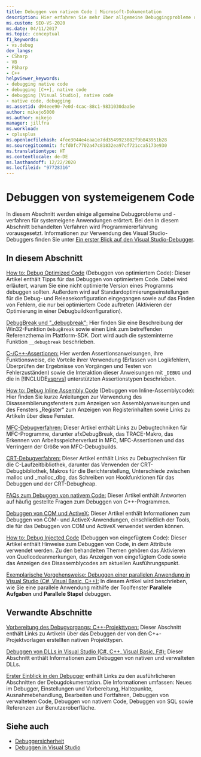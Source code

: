 ```yaml
---
title: Debuggen von nativem Code | Microsoft-Dokumentation
description: Hier erfahren Sie mehr über allgemeine Debuggingprobleme und Techniken für native Anwendungen in Visual Studio.
ms.custom: SEO-VS-2020
ms.date: 04/11/2017
ms.topic: conceptual
f1_keywords:
- vs.debug
dev_langs:
- CSharp
- VB
- FSharp
- C++
helpviewer_keywords:
- debugging native code
- debugging [C++], native code
- debugging [Visual Studio], native code
- native code, debugging
ms.assetid: d94eee90-7e0d-4cac-88c1-9831030daa5e
author: mikejo5000
ms.author: mikejo
manager: jillfra
ms.workload:
- cplusplus
ms.openlocfilehash: 4fee3044e4eaa1e7dd3549923082f9b843951b28
ms.sourcegitcommit: fcfd0fc7702a47c81832ea97cf721cca5173e930
ms.translationtype: HT
ms.contentlocale: de-DE
ms.lasthandoff: 12/22/2020
ms.locfileid: "97728316"
---
```

# <a name="debugging-native-code"></a>Debuggen von systemeigenem Code
In diesem Abschnitt werden einige allgemeine Debugprobleme und -verfahren für systemeigene Anwendungen erörtert. Bei den in diesem Abschnitt behandelten Verfahren wird Programmiererfahrung vorausgesetzt. Informationen zur Verwendung des Visual Studio-Debuggers finden Sie unter [Ein erster Blick auf den Visual Studio-Debugger](../debugger/debugger-feature-tour.md).

## <a name="in-this-section"></a>In diesem Abschnitt
 [How to: Debug Optimized Code](../debugger/how-to-debug-optimized-code.md) (Debuggen von optimiertem Code): Dieser Artikel enthält Tipps für das Debuggen von optimiertem Code. Dabei wird erläutert, warum Sie eine nicht optimierte Version eines Programms debuggen sollten. Außerdem wird auf Standardoptimierungseinstellungen für die Debug- und Releasekonfiguration eingegangen sowie auf das Finden von Fehlern, die nur bei optimiertem Code auftreten (Aktivieren der Optimierung in einer Debugbuildkonfiguration).

 [DebugBreak und "_debugbreak":](../debugger/debugbreak-and-debugbreak.md) Hier finden Sie eine Beschreibung der Win32-Funktion `DebugBreak` sowie einen Link zum betreffenden Referenzthema im Plattform-SDK. Dort wird auch die systeminterne Funktion `__debugbreak` beschrieben.

 [C-/C++-Assertionen:](../debugger/c-cpp-assertions.md) Hier werden Assertionsanweisungen, ihre Funktionsweise, die Vorteile ihrer Verwendung (Erfassen von Logikfehlern, Überprüfen der Ergebnisse von Vorgängen und Testen von Fehlerzuständen) sowie die Interaktion dieser Anweisungen mit `_DEBUG` und die in [!INCLUDE[vsprvs](../code-quality/includes/vsprvs_md.md)] unterstützten Assertionstypen beschrieben.

 [How to: Debug Inline Assembly Code](../debugger/how-to-debug-inline-assembly-code.md) (Debuggen von Inline-Assemblycode): Hier finden Sie kurze Anleitungen zur Verwendung des Disassemblierungsfensters zum Anzeigen von Assemblyanweisungen und des Fensters „Register“ zum Anzeigen von Registerinhalten sowie Links zu Artikeln über diese Fenster.

 [MFC-Debugverfahren:](../debugger/mfc-debugging-techniques.md) Dieser Artikel enthält Links zu Debugtechniken für MFC-Programme, darunter afxDebugBreak, das TRACE-Makro, das Erkennen von Arbeitsspeicherverlust in MFC, MFC-Assertionen und das Verringern der Größe von MFC-Debugbuilds.

 [CRT-Debugverfahren:](../debugger/crt-debugging-techniques.md) Dieser Artikel enthält Links zu Debugtechniken für die C-Laufzeitbibliothek, darunter das Verwenden der CRT-Debugbibliothek, Makros für die Berichterstellung, Unterschiede zwischen malloc und _malloc_dbg, das Schreiben von Hookfunktionen für das Debuggen und der CRT-Debugheap.

 [FAQs zum Debuggen von nativem Code:](../debugger/debugging-native-code-faqs.md) Dieser Artikel enthält Antworten auf häufig gestellte Fragen zum Debuggen von C++-Programmen.

 [Debuggen von COM und ActiveX:](../debugger/com-and-activex-debugging.md) Dieser Artikel enthält Informationen zum Debuggen von COM- und ActiveX-Anwendungen, einschließlich der Tools, die für das Debuggen von COM und ActiveX verwendet werden können.

 [How to: Debug Injected Code](../debugger/how-to-debug-injected-code.md) (Debuggen von eingefügtem Code): Dieser Artikel enthält Hinweise zum Debuggen von Code, in dem Attribute verwendet werden. Zu den behandelten Themen gehören das Aktivieren von Quellcodeanmerkungen, das Anzeigen von eingefügtem Code sowie das Anzeigen des Disassemblycodes am aktuellen Ausführungspunkt.

 [Exemplarische Vorgehensweise: Debuggen einer parallelen Anwendung in Visual Studio (C#, Visual Basic, C++):](../debugger/walkthrough-debugging-a-parallel-application.md) In diesem Artikel wird beschrieben, wie Sie eine parallele Anwendung mithilfe der Toolfenster **Parallele Aufgaben** und **Parallele Stapel** debuggen.

## <a name="related-sections"></a>Verwandte Abschnitte
 [Vorbereitung des Debugvorgangs: C++-Projekttypen:](../debugger/debugging-preparation-visual-cpp-project-types.md) Dieser Abschnitt enthält Links zu Artikeln über das Debuggen der von den C++-Projektvorlagen erstellten nativen Projekttypen.

 [Debuggen von DLLs in Visual Studio (C#, C++, Visual Basic, F#):](../debugger/debugging-dll-projects.md) Dieser Abschnitt enthält Informationen zum Debuggen von nativen und verwalteten DLLs.

 [Erster Einblick in den Debugger](../debugger/debugger-feature-tour.md) enthält Links zu den ausführlicheren Abschnitten der Debugdokumentation. Die Informationen umfassen: Neues im Debugger, Einstellungen und Vorbereitung, Haltepunkte, Ausnahmebehandlung, Bearbeiten und Fortfahren, Debuggen von verwaltetem Code, Debuggen von nativem Code, Debuggen von SQL sowie Referenzen zur Benutzeroberfläche.

## <a name="see-also"></a>Siehe auch

- [Debuggersicherheit](../debugger/debugger-security.md)
- [Debuggen in Visual Studio](../debugger/index.yml)